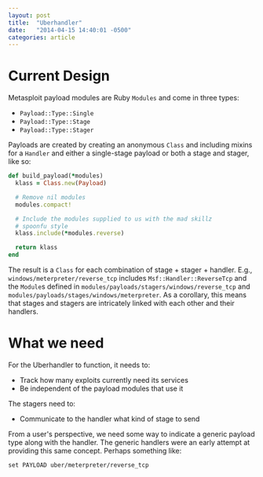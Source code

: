 ```yaml
---
layout: post
title:  "Uberhandler"
date:   "2014-04-15 14:40:01 -0500"
categories: article
---
```


# Current Design

Metasploit payload modules are Ruby `Modules` and come in three types:
 * `Payload::Type::Single`
 * `Payload::Type::Stage`
 * `Payload::Type::Stager`

Payloads are created by creating an anonymous `Class` and including
mixins for a `Handler` and either a single-stage payload or both a stage
and stager, like so:

```ruby
def build_payload(*modules)
  klass = Class.new(Payload)

  # Remove nil modules
  modules.compact!

  # Include the modules supplied to us with the mad skillz
  # spoonfu style
  klass.include(*modules.reverse)

  return klass
end
```

The result is a `Class` for each combination of stage + stager +
handler.  E.g., `windows/meterpreter/reverse_tcp` includes
`Msf::Handler::ReverseTcp` and the `Module`s defined in
`modules/payloads/stagers/windows/reverse_tcp` and
`modules/payloads/stages/windows/meterpreter`. As a corollary, this
means that stages and stagers are intricately linked with each other and
their handlers.


# What we need

For the Uberhandler to function, it needs to:
 * Track how many exploits currently need its services
 * Be independent of the payload modules that use it

The stagers need to:
 * Communicate to the handler what kind of stage to send



From a user's perspective, we need some way to indicate a generic
payload type along with the handler.  The generic handlers were an
early attempt at providing this same concept.  Perhaps something like:

```
set PAYLOAD uber/meterpreter/reverse_tcp
```


